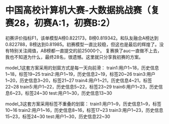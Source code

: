 # 中国高校计算机大赛-大数据挑战赛（复赛28，初赛A:1，初赛B:2）
初赛评价指标F1，该单模型A榜0.822173，B榜0.819342。和队友融合A榜达到0.822788，B榜达到0.81985。初赛模型一直比较稳，但这也是最后的辉煌了。没有特别关注阈值，AB榜都一直提交的前25000个。
复赛换了auc一直做不上去，我也不知道为什么，最终28名，很遗憾。这里就只分享我初赛的方案。

model_1这套方案采用的划窗方式是每一天向前滑：
train1:用户1~18，历史信息1~18，标签19~25
train2:用户1~19，历史信息2~19，标签20~26
train3:用户1~20，历史信息3~20，标签21~27
train4:用户1~21，历史信息4~21，标签22~28
train5:用户1~22，历史信息5~22，标签23~29
train6:用户1~23，历史信息6~23，标签24~30
test:用户1~30，历史信息13~30

model_3这套方案采用标签不重叠的划窗：
train1:用户1~9，历史信息1~9，标签10~16
train2:用户1~16，历史信息8~16，标签17~23
train3:用户1~23，历史信息15~23，标签24~30
test:用户1~30，历史信息22~30
